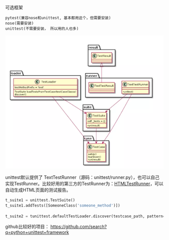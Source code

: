 可选框架

```
pytest(兼容nose和unittest, 基本都用这个，但需要安装)
nose(需要安装)
unittest(不需要安装， 所以用的人也多)
```





![img](Python单元测试.assets/0f14395232babcebbf10fd9c40fff6fe.png)

unittest默认提供了 TextTestRunner（源码：unittest/runner.py），也可以自己实现TestRunner。比较好用的第三方的TestRunner为：[HTMLTestRunner](http://tungwaiyip.info/software/HTMLTestRunner.html)，可以自动生成HTML页面的测试报告。

```python
t_suite1 = unittest.TestSuite()
t_suite1.addTests([SomeoneClass('someone_method')])

t_suite2 = tunittest.defaultTestLoader.discover(testcase_path, pattern=model_pattern)
```







github比较好的项目： https://github.com/search?q=python+unittest+framework

